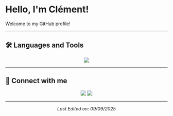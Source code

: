 # Hello, I'm Clément!  

Welcome to my GitHub profile!  

---

## 🛠️ Languages and Tools

<p align="center">
  <img src="https://skillicons.dev/icons?i=python,java,cpp,c,js,php,html,css,nodejs,postgres,mongodb,figma,vscode,docker" />
</p>

---

## 🤝 Connect with me

<p align="center">
  <a href="mailto:clementnoel62@gmail.com"><img src="https://img.shields.io/badge/Gmail-D14836?style=for-the-badge&logo=gmail&logoColor=white"></a>
  <a href="www.linkedin.com/in/clément-noël-579071314"><img src="https://img.shields.io/badge/LinkedIn-0077B5?style=for-the-badge&logo=linkedin&logoColor=white"></a>
</p>

---

<p align="center">
  <i>Last Edited on: 09/09/2025</i>
</p>
